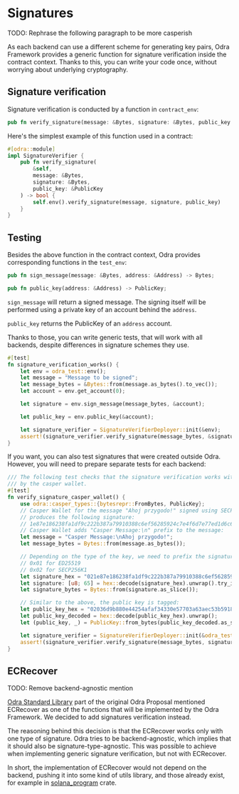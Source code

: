 # Signatures

TODO: Rephrase the following paragraph to be more casperish

As each backend can use a different scheme for generating key pairs, 
Odra Framework provides a generic function for signature verification inside the contract context.
Thanks to this, you can write your code once, without worrying about underlying cryptography.

## Signature verification

Signature verification is conducted by a function in `contract_env`:

```rust
pub fn verify_signature(message: &Bytes, signature: &Bytes, public_key: &PublicKey) -> bool;
```

Here's the simplest example of this function used in a contract:

```rust title=examples/src/features/signature_verifier.rs
#[odra::module]
impl SignatureVerifier {
    pub fn verify_signature(
        &self,
        message: &Bytes,
        signature: &Bytes,
        public_key: &PublicKey
    ) -> bool {
        self.env().verify_signature(message, signature, public_key)
    }
}
```

## Testing
Besides the above function in the contract context, Odra provides corresponding functions in the `test_env`:

```rust
pub fn sign_message(message: &Bytes, address: &Address) -> Bytes;

pub fn public_key(address: &Address) -> PublicKey;
```

`sign_message` will return a signed message. The signing itself will be performed using a private key
of an account behind the `address`.

`public_key` returns the PublicKey of an `address` account.

Thanks to those, you can write generic tests, that will work with all backends, despite differences
in signature schemes they use.

```rust title=examples/src/features/signature_verifier.rs
#[test]
fn signature_verification_works() {
    let env = odra_test::env();
    let message = "Message to be signed";
    let message_bytes = &Bytes::from(message.as_bytes().to_vec());
    let account = env.get_account(0);

    let signature = env.sign_message(message_bytes, &account);

    let public_key = env.public_key(&account);

    let signature_verifier = SignatureVerifierDeployer::init(&env);
    assert!(signature_verifier.verify_signature(message_bytes, &signature, &public_key));
}
```

If you want, you can also test signatures that were created outside Odra.
However, you will need to prepare separate tests for each backend:

```rust title=examples/src/features/signature_verifier.rs
/// The following test checks that the signature verification works with the signature produced
/// by the casper wallet.
#[test]
fn verify_signature_casper_wallet() {
    use odra::casper_types::{bytesrepr::FromBytes, PublicKey};
    // Casper Wallet for the message "Ahoj przygodo!" signed using SECP256K1 key
    // produces the following signature:
    // 1e87e186238fa1df9c222b387a79910388c6ef56285924c7e4f6d7e77ed1d6c61815312cf66a5318db204c693b79e020b1d392dafe8c1b3841e1f6b4c41ca0fa
    // Casper Wallet adds "Casper Message:\n" prefix to the message:
    let message = "Casper Message:\nAhoj przygodo!";
    let message_bytes = Bytes::from(message.as_bytes());

    // Depending on the type of the key, we need to prefix the signature with a tag:
    // 0x01 for ED25519
    // 0x02 for SECP256K1
    let signature_hex = "021e87e186238fa1df9c222b387a79910388c6ef56285924c7e4f6d7e77ed1d6c61815312cf66a5318db204c693b79e020b1d392dafe8c1b3841e1f6b4c41ca0fa";
    let signature: [u8; 65] = hex::decode(signature_hex).unwrap().try_into().unwrap();
    let signature_bytes = Bytes::from(signature.as_slice());

    // Similar to the above, the public key is tagged:
    let public_key_hex = "02036d9b880e44254afaf34330e57703a63aec53b5918d4470059b67a4a906350105";
    let public_key_decoded = hex::decode(public_key_hex).unwrap();
    let (public_key, _) = PublicKey::from_bytes(public_key_decoded.as_slice()).unwrap();

    let signature_verifier = SignatureVerifierDeployer::init(&odra_test::env());
    assert!(signature_verifier.verify_signature(message_bytes, signature_bytes, public_key));
}
```

## ECRecover

TODO: Remove backend-agnostic mention

[Odra Standard Library](https://github.com/odradev/odra-proposal#odra-standard-library)
part of the original Odra Proposal mentioned ECRecover as one of the functions that will be
implemented by the Odra Framework. We decided to add signatures verification instead.

The reasoning behind this decision is that the ECRecover works only with one type of signature.
Odra tries to be backend-agnostic, which implies that it should also be signature-type-agnostic.
This was possible to achieve when implementing generic signature verification, but not with ECRecover.

In short, the implementation of ECRecover would not depend on the backend, pushing it into some kind of
utils library, and those already exist, for example in 
[solana_program](https://docs.rs/solana-program/latest/solana_program/secp256k1_recover/index.html#)
crate.

